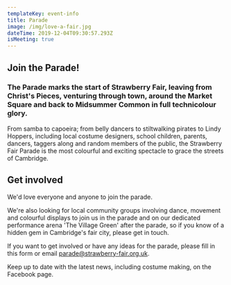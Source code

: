 ```yaml
---
templateKey: event-info
title: Parade
image: /img/love-a-fair.jpg
dateTime: 2019-12-04T09:30:57.293Z
isMeeting: true
---
```

## Join the Parade!

### The Parade marks the start of Strawberry Fair, leaving from Christ's Pieces, venturing through town, around the Market Square and back to Midsummer Common in full technicolour glory.

From samba to capoeira; from belly dancers to stiltwalking pirates to Lindy Hoppers, including local costume designers, school children, parents, dancers, taggers along and random members of the public, the Strawberry Fair Parade is the most colourful and exciting spectacle to grace the streets of Cambridge.

## Get involved

We'd love everyone and anyone to join the parade.

We're also looking for local community groups involving dance, movement and colourful displays to join us in the parade and on our dedicated performance arena 'The Village Green' after the parade, so if you know of a hidden gem in Cambridge's fair city, please get in touch.

If you want to get involved or have any ideas for the parade, please fill in this form or email parade@strawberry-fair.org.uk.

Keep up to date with the latest news, including costume making, on the Facebook page.
